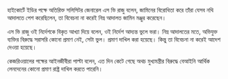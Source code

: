 হাইকোর্টে ইডির পক্ষে অতিরিক্ত সলিসিটর জেনারেল এস ভি রাজু বলেন, জামিনের বিরোধিতা করে তাঁরা যেসব নথি আদালতে পেশ করেছিলেন, তা বিবেচনা না করেই নিম্ন আদালত জামিন মঞ্জুর করেছেন।

এস ভি রাজু ওই নির্দেশকে বিকৃত আখ্যা দিয়ে বলেন, ওই নির্দেশ আদ্যন্ত ভুলে ভরা। নিম্ন আদালতের মতে, অভিযুক্ত ব্যক্তির বিরুদ্ধে সরাসরি কোনো প্রমাণ নেই, সেটা ভুল। প্রমাণ দাখিল করা হয়েছে। কিন্তু তা বিবেচনা না করেই আদেশ দেওয়া হয়েছে।

কেজরিওয়ালের পক্ষের আইনজীবীরা পাল্টা বলেন, এত দিন কেটে গেছে অথচ মুখ্যমন্ত্রীর বিরুদ্ধে বেআইনি আর্থিক লেনদেনের কোনো প্রমাণ রাষ্ট্র দাখিল করতে পারেনি।
